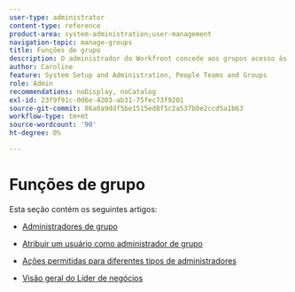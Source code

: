 ```yaml
---
user-type: administrator
content-type: reference
product-area: system-administration;user-management
navigation-topic: manage-groups
title: Funções de grupo
description: O administrador do Workfront concede aos grupos acesso às áreas do Workfront onde precisam trabalhar e se comunicar. Cada grupo pode manter suas informações do Workfront, como usuários, modelos, formulários personalizados e projetos, separadas das de outros departamentos. Pelo menos um administrador de grupo é necessário para cada grupo. Até 14 níveis de subgrupos podem existir em um grupo.
author: Caroline
feature: System Setup and Administration, People Teams and Groups
role: Admin
recommendations: noDisplay, noCatalog
exl-id: 23f9f91c-0d6e-4203-ab31-75fec73f9201
source-git-commit: 86a0a9ddf5be1515ed8f5c2a537b0e2ccd5a1b63
workflow-type: tm+mt
source-wordcount: '90'
ht-degree: 0%

---
```


# Funções de grupo

Esta seção contém os seguintes artigos:

* [Administradores de grupo](../../../administration-and-setup/manage-groups/group-roles/group-administrators.md)

* [Atribuir um usuário como administrador de grupo](../../../administration-and-setup/manage-groups/group-roles/assign-user-as-group-administrator.md)
* [Ações permitidas para diferentes tipos de administradores](../../../administration-and-setup/manage-groups/group-roles/group-actions-allowed-different-types-admins.md)

* [Visão geral do Líder de negócios](../../../administration-and-setup/manage-groups/group-roles/business-leader-overview.md)

